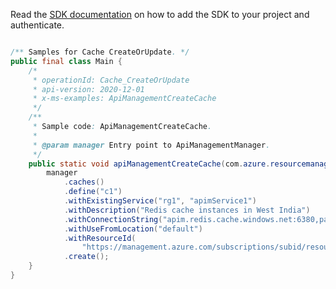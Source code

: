 Read the [SDK documentation](https://github.com/Azure/azure-sdk-for-java/blob/azure-resourcemanager-apimanagement_1.0.0-beta.2/sdk/apimanagement/azure-resourcemanager-apimanagement/README.md) on how to add the SDK to your project and authenticate.

```java

/** Samples for Cache CreateOrUpdate. */
public final class Main {
    /*
     * operationId: Cache_CreateOrUpdate
     * api-version: 2020-12-01
     * x-ms-examples: ApiManagementCreateCache
     */
    /**
     * Sample code: ApiManagementCreateCache.
     *
     * @param manager Entry point to ApiManagementManager.
     */
    public static void apiManagementCreateCache(com.azure.resourcemanager.apimanagement.ApiManagementManager manager) {
        manager
            .caches()
            .define("c1")
            .withExistingService("rg1", "apimService1")
            .withDescription("Redis cache instances in West India")
            .withConnectionString("apim.redis.cache.windows.net:6380,password=xc,ssl=True,abortConnect=False")
            .withUseFromLocation("default")
            .withResourceId(
                "https://management.azure.com/subscriptions/subid/resourceGroups/rg1/providers/Microsoft.Cache/redis/apimservice1")
            .create();
    }
}
```
